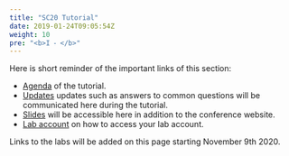 ```yaml
---
title: "SC20 Tutorial"
date: 2019-01-24T09:05:54Z
weight: 10
pre: "<b>I ⁃ </b>"
---
```


Here is short reminder of the important links of this section:

- [Agenda](/01-hpc-overview/00-agenda.html) of the tutorial.
- [Updates](/01-hpc-overview/01-updates.md) updates such as answers to common questions will be communicated here during the tutorial.
- [Slides](/01-hpc-overview/02-slides.html) will be accessible here in addition to the conference website.
- [Lab account](/01-hpc-overview/03-access-aws.md) on how to access your lab account.

Links to the labs will be added on this page starting November 9th 2020.
